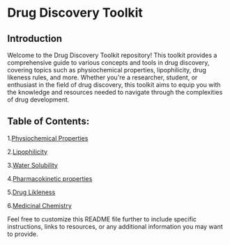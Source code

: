 # Drug Discovery Toolkit

## Introduction

Welcome to the Drug Discovery Toolkit repository! This toolkit provides a comprehensive guide to various concepts and tools in drug discovery, covering topics such as physiochemical properties, lipophilicity, drug likeness rules, and more. Whether you're a researcher, student, or enthusiast in the field of drug discovery, this toolkit aims to equip you with the knowledge and resources needed to navigate through the complexities of drug development.

## Table of Contents:

1.[Physiochemical Properties]((https://github.com/RohanV01/Drug-Discovery-Toolkit-for-beginners/blob/main/Physiochemical%20Properties.md#3-number-of-atoms))

2.[Lipophilicity]((https://github.com/RohanV01/Drug-Discovery-Toolkit-for-beginners/blob/main/Lipophilicty.md))

3.[Water Solubility]((https://github.com/RohanV01/Drug-Discovery-Toolkit-for-beginners/blob/main/Water%20solubility.md))

4.[Pharmacokinetic properties]((https://github.com/RohanV01/Drug-Discovery-Toolkit-for-beginners/blob/main/Pharmacokinetics%20of%20drugs.md))

5.[Drug Likleness]((https://github.com/RohanV01/Drug-Discovery-Toolkit-for-beginners/blob/main/Rules%20of%20Drug%20Likleness.md))

6.[Medicinal Chemistry]((https://github.com/RohanV01/Drug-Discovery-Toolkit-for-beginners/blob/main/Medicinal%20Chemistry%20of%20Compounds.md))

Feel free to customize this README file further to include specific instructions, links to resources, or any additional information you may want to provide.
